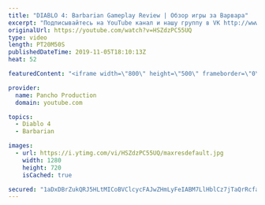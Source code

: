 ```yaml
---
title: "DIABLO 4: Barbarian Gameplay Review | Обзор игры за Варвара"
excerpt: "Подписывайтесь на YouTube канал и нашу группу в VK http://www.youtube.com/channel/UCcrLTVQrSsazR8FlI5V5DJQ?sub_confirmation=1 Наша группа в ..."
originalUrl: https://youtube.com/watch?v=HSZdzPC55UQ
type: video
length: PT20M50S
publishedDateTime: 2019-11-05T18:10:13Z
heat: 52

featuredContent: "<iframe width=\"800\" height=\"500\" frameborder=\"0\" src=\"https://www.youtube.com/embed/HSZdzPC55UQ\" allow=\"accelerometer; autoplay; encrypted-media; gyroscope; picture-in-picture\" allowfullscreen></iframe>"

provider:
  name: Pancho Production
  domain: youtube.com

topics:
  - Diablo 4
  - Barbarian

images:
  - url: https://i.ytimg.com/vi/HSZdzPC55UQ/maxresdefault.jpg
    width: 1280
    height: 720
    isCached: true

secured: "1aDxDBrZukQRJ5HLtMICoBVClcycFAJwZHmLyFeIABM7LlHblCz7jTaQrRcfa90n1HMxYokayLnvOZUqqxZvS5g5pW80qbpBORw2rj5Ui6c0nc2h4d480F0GOiVYyMpVeRTIMMntoXzUl/8D+Uu6SZVetwE3Y4ymMh+/fzAqmukwKCep7IDaFvAq3Y7uqcNkOsv20Xo6bZBz8twoEjNSXjkjx6NM2m8oeXtEGlTZsTKebwTGlK3B6w0vFEaeKggdCD3Ar8EE1KEaRPJIz3WdTxF/IfcY7Mn1vhCRurzxJgkDBd+vci3nabQUf1rqZ2h74lnEyjcd/mBicWnNmqleEccJWjqaqZlFMJ4Ihdy9c9B0/93QvPGIOlQ2JHoEGVXdJBA6slFktqsKjdr4j4TmEw==;da1ltAfvaLTHkhq1dYVPYA=="
---
```


